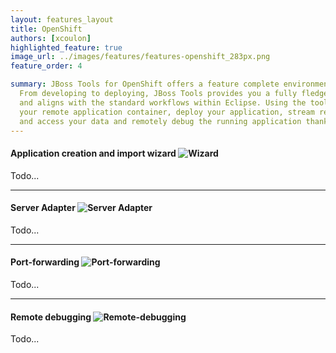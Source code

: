 ```yaml
---
layout: features_layout
title: OpenShift
authors: [xcoulon]
highlighted_feature: true
image_url: ../images/features/features-openshift_283px.png
feature_order: 4

summary: JBoss Tools for OpenShift offers a feature complete environment to work with OpenShift. 
  From developing to deploying, JBoss Tools provides you a fully fledged environment for your project 
  and aligns with the standard workflows within Eclipse. Using the tooling, you can create and configure 
  your remote application container, deploy your application, stream remote logs into your local console 
  and access your data and remotely debug the running application thanks to ssh port-forwarding.
---
```


#### Application creation and import wizard ![Wizard](../../images/features/features-openshift_283px.png)
Todo...

* * *
#### Server Adapter ![Server Adapter](../../images/features/features-openshift_283px.png)
Todo...

* * *
#### Port-forwarding ![Port-forwarding](../../images/features/features-openshift_283px.png)
Todo...

* * *
#### Remote debugging ![Remote-debugging](../../images/features/features-openshift_283px.png)
Todo...